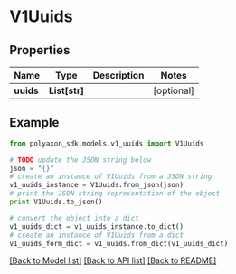 # V1Uuids


## Properties
Name | Type | Description | Notes
------------ | ------------- | ------------- | -------------
**uuids** | **List[str]** |  | [optional] 

## Example

```python
from polyaxon_sdk.models.v1_uuids import V1Uuids

# TODO update the JSON string below
json = "{}"
# create an instance of V1Uuids from a JSON string
v1_uuids_instance = V1Uuids.from_json(json)
# print the JSON string representation of the object
print V1Uuids.to_json()

# convert the object into a dict
v1_uuids_dict = v1_uuids_instance.to_dict()
# create an instance of V1Uuids from a dict
v1_uuids_form_dict = v1_uuids.from_dict(v1_uuids_dict)
```
[[Back to Model list]](../README.md#documentation-for-models) [[Back to API list]](../README.md#documentation-for-api-endpoints) [[Back to README]](../README.md)


